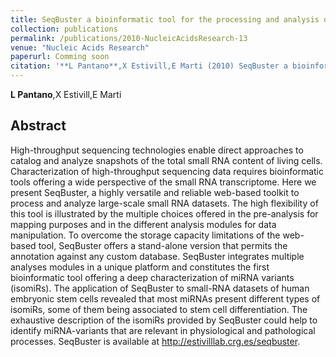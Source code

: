 ```yaml
---
title: SeqBuster a bioinformatic tool for the processing and analysis of small RNAs datasets reveals ubiquitous miRNA modifications in human embryonic cells
collection: publications
permalink: /publications/2010-NucleicAcidsResearch-13
venue: "Nucleic Acids Research"
paperurl: Comming soon
citation: '**L Pantano**,X Estivill,E Marti (2010) SeqBuster a bioinformatic tool for the processing and analysis of small RNAs datasets reveals ubiquitous miRNA modifications in human embryonic cells <i>Nucleic Acids Research</i>'
---
```


**L Pantano**,X Estivill,E Marti
## Abstract
High-throughput sequencing technologies enable direct approaches to catalog and analyze snapshots of the total small RNA content of living cells. Characterization of high-throughput sequencing data requires bioinformatic tools offering a wide perspective of the small RNA transcriptome. Here we present SeqBuster, a highly versatile and reliable web-based toolkit to process and analyze large-scale small RNA datasets. The high flexibility of this tool is illustrated by the multiple choices offered in the pre-analysis for mapping purposes and in the different analysis modules for data manipulation. To overcome the storage capacity limitations of the web-based tool, SeqBuster offers a stand-alone version that permits the annotation against any custom database. SeqBuster integrates multiple analyses modules in a unique platform and constitutes the first bioinformatic tool offering a deep characterization of miRNA variants (isomiRs). The application of SeqBuster to small-RNA datasets of human embryonic stem cells revealed that most miRNAs present different types of isomiRs, some of them being associated to stem cell differentiation. The exhaustive description of the isomiRs provided by SeqBuster could help to identify miRNA-variants that are relevant in physiological and pathological processes. SeqBuster is available at http://estivilllab.crg.es/seqbuster.

